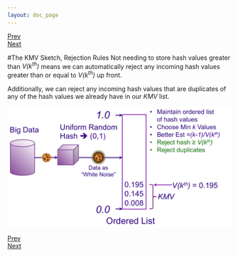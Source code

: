 ```yaml
---
layout: doc_page
---
```

[Prev](/docs/KMVbetterEst.html)<br>
[Next](/docs/KMVupdateVkth.html)

#The KMV Sketch, Rejection Rules
Not needing to store hash values greater than <i>V(k<sup>th</sup>)</i> means we can automatically reject any incoming hash values greater than or equal to <i>V(k<sup>th</sup>)</i> up front.

Additionally, we can reject any incoming hash values that are duplicates of any of the hash values we already have in our <i>KMV</i> list.

<img class="ds-img" src="/docs/img/KMV4.png" alt="KMV4" />

[Prev](/docs/KMVbetterEst.html)<br>
[Next](/docs/KMVupdateVkth.html)

